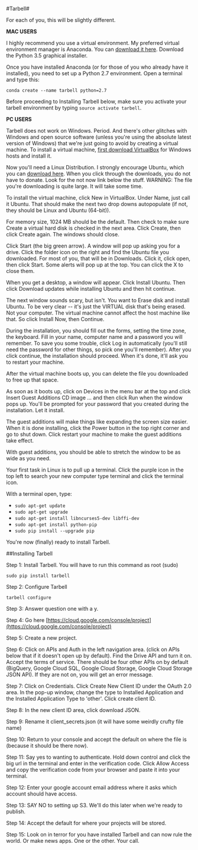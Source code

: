 #Tarbell#

For each of you, this will be slightly different. 

**MAC USERS**

I highly recommend you use a virtual environment. My preferred virtual environment manager is Anaconda. You can [download it here](https://www.continuum.io/downloads). Download the Python 3.5 graphical installer. 

Once you have installed Anaconda (or for those of you who already have it installed), you need to set up a Python 2.7 environment. Open a terminal and type this:

`conda create --name tarbell python=2.7` 

Before proceeding to Installing Tarbell below, make sure you activate your tarbell environment by typing `source activate tarbell`.

**PC USERS**

Tarbell does not work on Windows. Period. And there's other glitches with Windows and open source software (unless you're using the absolute latest version of Windows) that we're just going to avoid by creating a virtual machine. To install a virtual machine, [first download VirtualBox](https://www.virtualbox.org/wiki/Downloads) for Windows hosts and install it. 

Now you'll need a Linux Distribution. I strongly encourage Ubuntu, which you can [download here](https://www.ubuntu.com/download). When you click through the downloads, you do not have to donate. Look for the not now link below the stuff. WARNING: The file you're downloading is quite large. It will take some time. 

To install the virtual machine, click New in VirtualBox. Under Name, just call it Ubuntu. That should make the next two drop downs autopopulate (if not, they should be Linux and Ubuntu (64-bit)). 

For memory size, 1024 MB should be the default. Then check to make sure Create a virtual hard disk is checked in the next area. Click Create, then click Create again. The windows should close. 

Click Start (the big green arrow). A window will pop up asking you for a drive. Click the folder icon on the right and find the Ubuntu file you downloaded. For most of you, that will be in Downloads. Click it, click open, then click Start. Some alerts will pop up at the top. You can click the X to close them. 

When you get a desktop, a window will appear. Click Install Ubuntu. Then click Download updates while installing Ubuntu and then hit continue. 

The next window sounds scary, but isn't. You want to Erase disk and install Ubuntu. To be very clear -- it's just the VIRTUAL disk that's being erased. Not your computer. The virtual machine cannot affect the host machine like that. So click Install Now, then Continue.

During the installation, you should fill out the forms, setting the time zone, the keyboard. Fill in your name, computer name and a password you will remember. To save you some trouble, click Log in automatically (you'll still need the password for other things, so pick one you'll remember). After you click continue, the installation should proceed. When it's done, it'll ask you to restart your machine. 

After the virtual machine boots up, you can delete the file you downloaded to free up that space.

As soon as it boots up, click on Devices in the menu bar at the top and click Insert Guest Additions CD image ... and then click Run when the window pops up. You'll be prompted for your password that you created during the installation. Let it install.

The guest additions will make things like expanding the screen size easier. When it is done installing, click the Power button in the top right corner and go to shut down. Click restart your machine to make the guest additions take effect.

With guest additions, you should be able to stretch the window to be as wide as you need. 

Your first task in Linux is to pull up a terminal. Click the purple icon in the top left to search your new computer type terminal and click the terminal icon. 

With a terminal open, type:

* `sudo apt-get update`
* `sudo apt-get upgrade`
* `sudo apt-get install libncurses5-dev libffi-dev`
* `sudo apt-get install python-pip`
* `sudo pip install --upgrade pip`

You're now (finally) ready to install Tarbell.


##Installing Tarbell

Step 1: Install Tarbell. You will have to run this command as root (sudo)

    sudo pip install tarbell
    
Step 2: Configure Tarbell

    tarbell configure
    
Step 3: Answer question one with a y.

Step 4: Go here [https://cloud.google.com/console/project](https://cloud.google.com/console/project)

Step 5: Create a new project.

Step 6: Click on APIs and Auth in the left navigation area. (click on APIs below that if it doesn't open up by default). Find the Drive API and turn it on. Accept the terms of service. There should be four other APIs on by default (BigQuery, Google Cloud SQL, Google Cloud Storage, Google Cloud Storage JSON API). If they are not on, you will get an error message. 

Step 7: Click on Credentials. Click Create New Client ID under the OAuth 2.0 area. In the pop-up window, change the type to Installed Application and the Installed Application Type to 'other'. Click create client ID.

Step 8: In the new client ID area, click download JSON. 

Step 9: Rename it client_secrets.json (it will have some weirdly crufty file name)

Step 10: Return to your console and accept the default on where the file is (because it should be there now).

Step 11: Say yes to wanting to authenticate. Hold down control and click the big url in the terminal and enter in the verification code. Click Allow Access and copy the verification code from your browser and paste it into your terminal.

Step 12: Enter your google account email address where it asks which account should have access. 

Step 13: SAY NO to setting up S3. We'll do this later when we're ready to publish.

Step 14: Accept the default for where your projects will be stored. 

Step 15: Look on in terror for you have installed Tarbell and can now rule the world. Or make news apps. One or the other. Your call.





